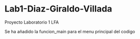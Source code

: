 # Lab1-Diaz-Giraldo-Villada
Proyecto Laboratorio 1 LFA

Se ha añadido la funcion_main para el menu principal del codigo
